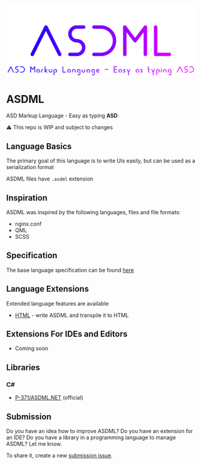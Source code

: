 ![ASD Markup Language - Easy as typing ASD](img/ASDML.png "ASDML")

# ASDML #

ASD Markup Language - Easy as typing **ASD**

⚠️ This repo is WIP and subject to changes

## Language Basics ##

The primary goal of this language is to write UIs easily, but can be used as a serialization format

ASDML files have `.asdml` extension

## Inspiration ##

ASDML was inspired by the following languages, files and file formats:

* nginx.conf
* QML
* SCSS

## Specification ##

The base language specification can be found [here](SPEC.md)

## Language Extensions ##

Extended language features are available

* [HTML](HTML.md) - write ASDML and transpile it to HTML

## Extensions For IDEs and Editors ##

* Coming soon

## Libraries ##

### C# ###

* [P-371/ASDML.NET](https://github.com/P-371/ASDML.NET) (official)

## Submission ##

Do you have an idea how to improve ASDML? Do you have an extension for an IDE? Do you have a library in a programming language to manage ASDML? Let me know.

To share it, create a new [submission issue](https://github.com/P-371/ASDML/issues/new?assignees=&labels=&template=submission.md&title=%5BSUBMISSION%5D).

